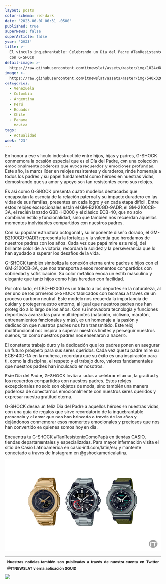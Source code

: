 ```yaml
---
layout: posts
color-schema: red-dark
date: '2023-06-07 06:31 -0500'
published: true
superNews: false
superArticle: false
year: '2023'
title: >-
  El vínculo inquebrantable: Celebrando un Día del Padre #TanResistenteComoPapá
  con G-SHOCK
detail-image: >-
  https://raw.githubusercontent.com/itnewslat/assets/master/img/1024x680/g-shock-g.jpg
image: >-
  https://raw.githubusercontent.com/itnewslat/assets/master/img/540x320/g-shock-p.jpg
categories:
  - Venezuela
  - Colombia
  - Argentina
  - Perú
  - Ecuador
  - Chile
  - Panama
  - Mexico
tags:
  - Actualidad
week: '23'
---
```

En honor a ese vínculo indestructible entre hijos, hijas y padres, G-SHOCK conmemora la ocasión especial que es el Día del Padre, con una colección emocionalmente poderosa que evoca recuerdos y emociones profundas. Este año, la marca líder en relojes resistentes y duraderos, rinde homenaje a todos los padres y su papel fundamental como héroes en nuestras vidas, demostrando que su amor y apoyo son tan resistentes como sus relojes.
 
Es así como G-SHOCK presenta cuatro modelos destacados que encapsulan la esencia de la relación paternal y su impacto duradero en las vidas de sus familias, presentes en cada logro y en cada etapa difícil. Entre estos relojes excepcionales están el GM-B2100GD-9ADR, el GM-2100CB-3A, el recién lanzado GBD-H2000 y el clásico ECB-40, que no solo combinan estilo y funcionalidad, sino que también nos recuerdan aquellos momentos inolvidables compartidos con nuestros padres.
 
Con su popular estructura octogonal y su imponente diseño dorado, el GM-B2100GD-9ADR representa la fortaleza y la valentía que heredamos de nuestros padres con los años. Cada vez que papá mire este reloj, del brillante color de la victoria, recordará la solidez y la perseverancia que lo han ayudado a superar los desafíos de la vida.
 
G-SHOCK también simboliza la conexión eterna entre padres e hijos con el GM-2100CB-3A, que nos transporta a esos momentos compartidos con sobriedad y sofisticación. Su color metálico evoca un estilo masculino y elegante que tanto hijos como hijas heredan con facilidad. 
 
Por otro lado, el GBD-H2000 es un tributo a los deportes en la naturaleza, al ser uno de los primeros G-SHOCK fabricados con biomasa a través de un proceso carbono neutral. Este modelo nos recuerda la importancia de cuidar y proteger nuestro entorno, al igual que nuestros padres nos han protegido a lo largo de los años. Con su innovadora tecnología y funciones deportivas avanzadas para multideportes (natación, ciclismo, maratón, entrenamientos funcionales y más), es un homenaje a la pasión y dedicación que nuestros padres nos han transmitido. Este reloj multifuncional nos inspira a superar nuestros límites y perseguir nuestros sueños, tal como nuestros padres nos enseñaron a hacerlo.
 
El constante trabajo duro y la dedicación que los padres ponen en asegurar un futuro próspero para sus seres queridos. Cada vez que tu padre mire su ECB-40D-1A en la muñeca, recordará que su éxito es una inspiración para ti, como la disciplina, el respeto y el trabajo duro, valores fundamentales que nuestros padres han inculcado en nosotros.
 
Este Día del Padre, G-SHOCK invita a todos a celebrar el amor, la gratitud y los recuerdos compartidos con nuestros padres. Estos relojes excepcionales no solo son objetos de moda, sino también una manera poderosa de conectarnos emocionalmente con nuestros seres queridos y expresar nuestra gratitud eterna.
 
G-SHOCK desea un feliz Día del Padre a aquellos héroes en nuestras vidas, con una guía de regalos que sirve recordatorio de la inquebrantable presencia y el amor que nos han brindado a través de los años y dejándonos conmemorar esos momentos emocionales y preciosos que nos han convertido en quienes somos hoy en día. 
 
Encuentra tu G-SHOCK #TanResistenteComoPapá en tiendas CASIO, tiendas departamentales y especializadas. Para mayor información visita el sitio de Casio Latinoamérica en casio-intl.com/latin/es/ y mantente conectado a través de Instagram en @gshockamericalatina.

![](https://raw.githubusercontent.com/itnewslat/assets/master/img/540x320/g-shock-p.jpg)

<table style="height: 42px;" width="569">
<tbody>
<tr>
<td style="text-align: justify;"><sub><strong>Nuestras noticias también son publicadas a través de nuestra cuenta en Twitter <a href="https://twitter.com/itnewslat?lang=es">@ITNEWSLAT</a> y en la aplicación <a href="https://squidapp.co/en/">SQUID</a></strong></sub></td>
</tr>
</tbody>
</table>
<img src="https://tracker.metricool.com/c3po.jpg?hash=56f88a41e39ab42c063cc51676587a04"/>
